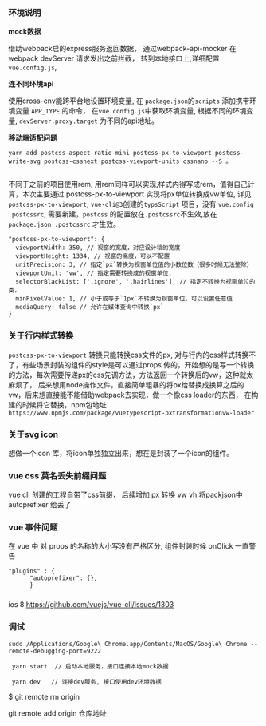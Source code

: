 
### 环境说明

**mock数据**


借助webpack启的express服务返回数据， 通过webpack-api-mocker 在 webpack devServer 请求发出之前拦截，
转到本地接口上,详细配置`vue.config.js`,

**连不同环境api**

 使用cross-env能跨平台地设置环境变量, 在 `package.json`的`scripts` 添加携带环境变量 `APP_TYPE` 的命令， 在`vue.config.js`中获取环境变量,
 根据不同的环境变量, `devServer.proxy.target` 为不同的api地址。
 
**移动端适配问题** 

```
yarn add postcss-aspect-ratio-mini postcss-px-to-viewport postcss-write-svg postcss-cssnext postcss-viewport-units cssnano --S 。
         
```

不同于之前的项目使用rem, 用rem同样可以实现,样式内得写成rem，值得自己计算，本次主要通过 postcss-px-to-viewport 实现将px单位转换成vw单位, 详见
`postcss-px-to-viewport`, `vue-cli@3`创建的`typsScript` 项目，没有 `vue.config .postcssrc`, 需要新建，`postcss` 的配置放在`.postcssrc`不生效,放在
`package.json .postcssrc` 才生效。

  ```
"postcss-px-to-viewport": { 
    viewportWidth: 350, // 视窗的宽度，对应设计稿的宽度
    viewportHeight: 1334, // 视窗的高度，可以不配置 
    unitPrecision: 3, // 指定`px`转换为视窗单位值的小数位数（很多时候无法整除） 
    viewportUnit: 'vw', // 指定需要转换成的视窗单位，
    selectorBlackList: ['.ignore', '.hairlines'], // 指定不转换为视窗单位的类，
    minPixelValue: 1, // 小于或等于`1px`不转换为视窗单位，可以设置任意值 
    mediaQuery: false // 允许在媒体查询中转换`px` 
}
```

### 关于行内样式转换

  `postcss-px-to-viewport` 转换只能转换css文件的px, 对与行内的css样式转换不了，有些场景封装的组件的style是可以通过props
  传的，开始想的是写一个转换的方法，每次需要传递px的css先调方法，方法返回一个转换后的vw，这种就太麻烦了，
  后来想用node操作文件，直接简单粗暴的将px给替换成换算之后的vw，后来想直接能不能借助webpack去实现，做一个像css loader的东西，
  在构建的时候将它替换，npm包地址 `https://www.npmjs.com/package/vuetypescript-pxtransformationvw-loader`


### 关于svg icon 

想做一个icon 库，将icon单独独立出来，想在是封装了一个icon的组件。


### vue css 莫名丢失前缀问题

vue cli 创建的工程自带了css前缀， 后续增加 px 转换 vw vh 将packjson中 autoprefixer 给丢了


### vue 事件问题

在 vue 中 对 props 的名称的大小写没有严格区分, 组件封装时候 onClick 一直警告

```
"plugins" : {
      "autoprefixer": {},
      }
```

###
 ios 8 https://github.com/vuejs/vue-cli/issues/1303

### 调试

```
sudo /Applications/Google\ Chrome.app/Contents/MacOS/Google\ Chrome --remote-debugging-port=9222

```

```
 yarn start  // 启动本地服务，接口连接本地mock数据
 
 yarn dev   // 连接dev服务, 接口使用dev环境数据

```
$ git remote rm origin

git remote add origin 仓库地址